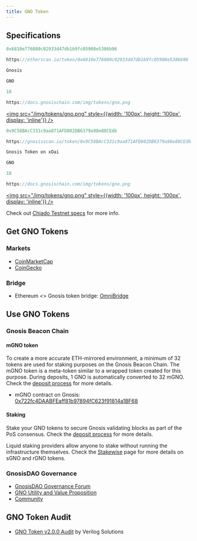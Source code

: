 ```yaml
--- 
title: GNO Token
---
```



## Specifications

<Tabs groupId="networks">
<TabItem value="ethereum" label="Ethereum">

```jsx title="Contract Address"
0x6810e776880c02933d47db1b9fc05908e5386b96
```

```jsx title="Etherscan"
https://etherscan.io/token/0x6810e776880c02933d47db1b9fc05908e5386b96
```

```jsx title="Name"
Gnosis
```

```jsx title="Ticker"
GNO
```

```jsx title="Decimals"
18
```

```jsx title="Icon"
https://docs.gnosischain.com/img/tokens/gno.png
```
<a href="/img/tokens/gno.png"><img src="/img/tokens/gno.png" style={{width: '100px', height: '100px', display: 'inline'}} /></a>

</TabItem>
<TabItem value="gnosis" label="Gnosis Mainnet">

```jsx title="Contract Address"
0x9C58BAcC331c9aa871AFD802DB6379a98e80CEdb
```

```jsx title="Gnosisscan"
https://gnosisscan.io/token/0x9C58BAcC331c9aa871AFD802DB6379a98e80CEdb
```

```jsx title="Name"
Gnosis Token on xDai
```

```jsx title="Ticker"
GNO
```

```jsx title="Decimals"
18
```

```jsx title="Icon"
https://docs.gnosischain.com/img/tokens/gno.png
```
<a href="/img/tokens/gno.png"><img src="/img/tokens/gno.png" style={{width: '100px', height: '100px', display: 'inline'}} /></a>

</TabItem>
<TabItem value="chiado" label="Chiado Testnet">

Check out [Chiado Testnet specs](/about/networks/chiado#gno-token) for more info.

</TabItem>
</Tabs>

## Get GNO Tokens

### Markets

- [CoinMarketCap](https://coinmarketcap.com/currencies/gnosis-gno/)
- [CoinGecko](https://www.coingecko.com/en/coins/gnosis)

### Bridge

- Ethereum _<_> Gnosis token bridge: [OmniBridge](https://omni.gnosischain.com/)

## Use GNO Tokens

### Gnosis Beacon Chain

#### mGNO token

To create a more accurate ETH-mirrored environment, a minimum of 32 tokens are used for staking purposes on the Gnosis Beacon Chain. The mGNO token is a meta-token similar to a wrapped token created for this purpose. During deposits, 1 GNO is automatically converted to 32 mGNO. Check the [deposit process](/node/deposit) for more details.

- mGNO contract on Gnosis: [0x722fc4DAABFEaff81b97894fC623f91814a1BF68](https://gnosisscan.io/address/0x722fc4DAABFEaff81b97894fC623f91814a1BF68)

#### Staking

Stake your GNO tokens to secure Gnosis validating blocks as part of the PoS consensus. Check the [deposit process](/node/deposit) for more details.

Liquid staking providers allow anyone to stake without running the infrastructure themselves. Check the [Stakewise](/tools/beacon-chain/liquid-staking#tokens-sgno--rgno) page for more details on sGNO and rGNO tokens.

### GnosisDAO Governance

- [GnosisDAO Governance Forum](https://forum.gnosis.io/)
- [GNO Utility and Value Proposition](https://forum.gnosis.io/t/gno-utility-and-value-proposition/2344)
- [Community](/about/overview/community)


## GNO Token Audit

- [GNO Token v2.0.0 Audit](https://hackmd.io/@verilog/gno-token-v2-audit) by Verilog Solutions
